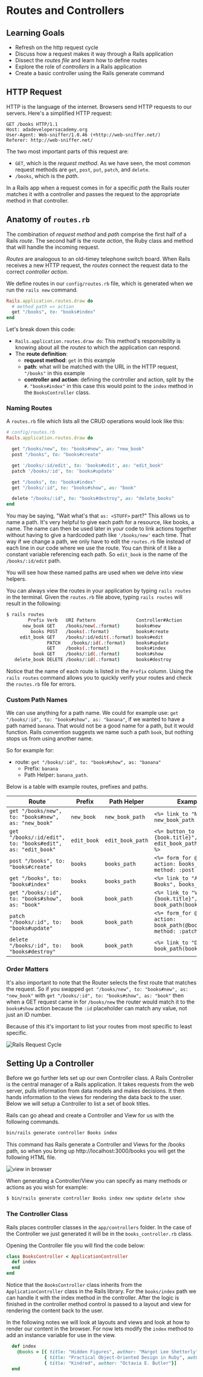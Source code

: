 # Routes and Controllers
## Learning Goals
- Refresh on the http request cycle
- Discuss how a request makes it way through a Rails application
- Dissect the _routes file_ and learn how to define routes
- Explore the role of _controllers_ in a Rails application
- Create a basic controller using the Rails generate command

## HTTP Request
HTTP is the language of the internet. Browsers send HTTP requests to our servers. Here's a simplified HTTP request:

    GET /books HTTP/1.1
    Host: adadevelopersacademy.org
    User-Agent: Web-sniffer/1.0.46 (+http://web-sniffer.net/)
    Referer: http://web-sniffer.net/

The two most important parts of this request are:

- `GET`, which is the _request method_. As we have seen, the most common request methods are `get`, `post`, `put`, `patch`, and `delete`.
- `/books`, which is the _path_.

In a Rails app when a request comes in for a specific _path_ the Rails router	matches it with a controller and passes the request to the appropriate method in that controller.   




## Anatomy of `routes.rb`
The combination of _request method_ and _path_ comprise the first half of a Rails _route_. The second half is the route _action_, the Ruby class and method that will handle the incoming request.

_Routes_ are analogous to an old-timey telephone switch board. When Rails receives a new HTTP request, the _routes_ connect the request data to the correct _controller action_.

We define routes in our `config/routes.rb` file, which is generated when we run the `rails new` command.

```ruby
Rails.application.routes.draw do
  # method path => action
  get "/books", to: "books#index"
end
```

Let's break down this code:

- `Rails.application.routes.draw do`: This method's responsibility is knowing about all the _routes_ to which the application can respond.
- The **route definition**:
  - **request method**: `get` in this example
  - **path**: what will be matched with the URL in the HTTP request, `"/books"` in this example
  - **controller and action**: defining the controller and action, split by the `#`. `"books#index"` in this case this would point to the `index` method in the `BooksController` class.
  
### Naming Routes 

A `routes.rb` file which lists all the CRUD operations would look like this:

```ruby
# config/routes.rb
Rails.application.routes.draw do

  get "/books/new", to: "books#new", as: "new_book"
  post "/books", to: "books#create"

  get '/books/:id/edit', to: 'books#edit', as: "edit_book"
  patch '/books/:id', to: 'books#update'

  get "/books", to: "books#index"
  get "/books/:id", to: "books#show", as: "book"

  delete "/books/:id", to: "books#destroy", as: "delete_books"
end
```

You may be saying, "Wait what's that `as: <STUFF>` part?"  This allows us to name a path.  It's very helpful to give each path for a resource, like books, a name.  The name can then be used later in your code to link actions together without having to give a hardcoded path like `'/books/new'` each time.  That way if we change a path, we only have to edit the `routes.rb` file instead of each line in our code where we use the route.  You can think of it like a constant variable referencing each path.  So `edit_book` is the name of the `/books/:id/edit` path.  

You will see how these named paths are used when we delve into view helpers.

You can always view the routes in your application by typing `rails routes` in the terminal.  Given the `routes.rb` file above, typing `rails routes` will result in the following:

```bash
$ rails routes
        Prefix Verb   URI Pattern               Controller#Action
      new_book GET    /books/new(.:format)      books#new
         books POST   /books(.:format)          books#create
     edit_book GET    /books/:id/edit(.:format) books#edit
               PATCH    /books/:id(.:format)    books#update
               GET    /books(.:format)          books#index
          book GET    /books/:id(.:format)      books#show
   delete_book DELETE /books/:id(.:format)      books#destroy
```

Notice that the name of each route is listed in the `Prefix` column.  Using the `rails routes` command allows you to quickly verify your routes and check the `routes.rb` file for errors.  


### Custom Path Names

We can use anything for a path name.  We could for example use:  `get "/books/:id", to: "books#show", as: "banana"`, if we wanted to have a path named `banana`.  That would not be a good name for a path, but it would function.  Rails convention suggests we name such a path `book`, but nothing stops us from using another name.  

So for example for:

-  route:  `get "/books/:id", to: "books#show", as: "banana"`
	-  Prefix: `banana` 
	-  Path Helper: `banana_path`.  

Below is a table with example routes, prefixes and paths.  

|   Route	|   Prefix	|   Path Helper	|	Example  |
|---	|---	|---	|---	|
|   `get "/books/new", to: "books#new", as: "new_book"`	|   `new_book`	|   `new_book_path`	|	`<%= link_to "New book", new_book_path %>`
|   `get "/books/:id/edit", to: "books#edit", as: "edit_book"`	|   `edit_book`	|   `edit_book_path`	|  `<%= button_to "Edit #{book.title}", edit_book_path(book.id) %>`	|
|   `post "/books", to: "books#create"`	|   `books`	|   `books_path`	| `<%= form_for @book, action: books_path, method: :post %>`	|
|   `get "/books", to: "books#index"`	|   `books`	|   `books_path`	| `<%= link_to "All Books", books_path %>`  |
|	`get "/books/:id", to: "books#show", as: "book"` | 	`book`  |	`book_path`  |	`<%= link_to "View #{book.title}", book_path(book.id) %>`	|
|	`patch "/books/:id", to: "books#update"` | 	`book`  |	`book_path`  |	`<%= form_for @book, action: book_path(@book.id), method: :patch %>`  |
|	`delete "/books/:id", to: "books#destroy"` | 	`book`  |	`book_path`  |	`<%= link_to "Delete", book_path(book.id) %>`  |


### Order Matters

It's also important to note that the Router selects the first route that matches the request.  So if you swapped `get "/books/new", to: "books#new", as: "new_book"` with `get "/books/:id", to: "books#show", as: "book"` then when a GET request came in for `/books/new` the router would match it to the `books#show` action because the `:id` placeholder can match any value, not just an ID number.  

Because of this it's important to list your routes from most specific to least specific.

![Rails Request Cycle](images/rails-request-cycle.jpg)

## Setting Up a Controller
Before we go further lets set up our own Controller class.  A Rails Controller is the central manager of a Rails application.  It takes requests from the web server, pulls information from data models and makes decisions.  It then hands information to the views for rendering the data back to the user.  Below we will setup a Controller to list a set of book titles.

Rails can go ahead and create a Controller and View for us with the following commands.

```bash
bin/rails generate controller Books index
```

This command has Rails generate a Controller and Views for the /books path, so when you bring up http://localhost:3000/books you will get the following HTML file.  

![view in browser](images/index.html.erb.png)

When generating a Controller/View you can specify as many methods or actions as you wish for example:
```bash
$ bin/rails generate controller Books index new update delete show
```

### The Controller Class

Rails places controller classes in the `app/controllers` folder.  In the case of the Controller we just generated it will be in the `books_controller.rb` class.

Opening the Controller file you will find the code below:

```ruby
class BooksController < ApplicationController
  def index
  end
end
```
Notice that the `BooksController` class inherits from the `ApplicationController` class in the Rails library.  For the `books/index` path we can handle it with the index method in the controller.  After the logic is finished in the controller method control is passed to a layout and view for rendering the content back to the user.  

In the following notes we will look at layouts and views and look at how to render our content in the browser.  For now lets modify the `index` method to add an instance variable for use in the view.

```ruby
  def index
    @books = [{ title: "Hidden Figures", author: "Margot Lee Shetterly"},
              { title: "Practical Object-Oriented Design in Ruby", author: "Sandi Metz"},
              { title: "Kindred", author: "Octavia E. Butler"}]
  end
```
